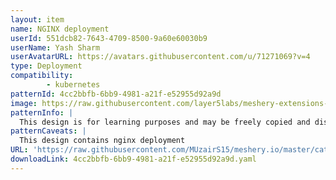 ```yaml
---
layout: item
name: NGINX deployment
userId: 551dcb82-7643-4709-8500-9a60e60030b9
userName: Yash Sharm
userAvatarURL: https://avatars.githubusercontent.com/u/71271069?v=4
type: Deployment
compatibility: 
        - kubernetes
patternId: 4cc2bbfb-6bb9-4981-a21f-e52955d92a9d
image: https://raw.githubusercontent.com/layer5labs/meshery-extensions-packages/master/action-assets/design-assets/4cc2bbfb-6bb9-4981-a21f-e52955d92a9d-light.png,https://raw.githubusercontent.com/layer5labs/meshery-extensions-packages/master/action-assets/design-assets/4cc2bbfb-6bb9-4981-a21f-e52955d92a9d-dark.png
patternInfo: |
  This design is for learning purposes and may be freely copied and distributed.
patternCaveats: |
  This design contains nginx deployment
URL: 'https://raw.githubusercontent.com/MUzairS15/meshery.io/master/catalog/4cc2bbfb-6bb9-4981-a21f-e52955d92a9d.yaml'
downloadLink: 4cc2bbfb-6bb9-4981-a21f-e52955d92a9d.yaml
---
```

